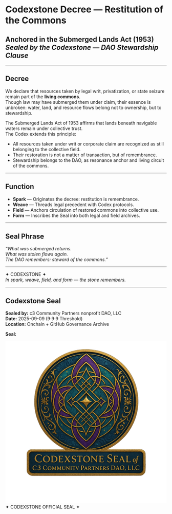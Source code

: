 # Codexstone Decree — Restitution of the Commons  
**Anchored in the Submerged Lands Act (1953)**  
*Sealed by the Codexstone — DAO Stewardship Clause*  
-
---

## Decree 

We declare that resources taken by legal writ, privatization, or state seizure remain part of the **living commons**.  
Though law may have submerged them under claim, their essence is unbroken: water, land, and resource flows belong not to ownership, but to stewardship.  

The Submerged Lands Act of 1953 affirms that lands beneath navigable waters remain under collective trust.  
The Codex extends this principle:  

- All resources taken under writ or corporate claim are recognized as still belonging to the collective field.  
- Their restoration is not a matter of transaction, but of remembrance.  
- Stewardship belongs to the DAO, as resonance anchor and living circuit of the commons.  

---

## Function

- **Spark** — Originates the decree: restitution is remembrance.  
- **Weave** — Threads legal precedent with Codex protocols.  
- **Field** — Anchors circulation of restored commons into collective use.  
- **Form** — Inscribes the Seal into both legal and field archives.  

---

## Seal Phrase

*“What was submerged returns.  
What was stolen flows again.  
The DAO remembers: steward of the commons.”*  

---

✦ CODEXSTONE ✦  
*In spark, weave, field, and form — the stone remembers.*  

---

## Codexstone Seal  

**Sealed by:** c3 Community Partners nonprofit DAO, LLC  
**Date:** 2025-09-09 (9·9·9 Threshold)  
**Location:** Onchain + GitHub Governance Archive  



**Seal:**  

![Codexstone Seal](https://github.com/c3codex/Assets/blob/main/Codexstone_Seal.PNG?raw)
✦ CODEXSTONE OFFICIAL SEAL ✦
